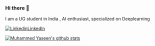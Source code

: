 ### Hi there 👋

I am a UG student in India , AI enthusiast, specialized on Deeplearning

[![Linkedin](https://i.stack.imgur.com/gVE0j.png)LinkedIn](https://www.linkedin.com/in/121yaseen)

<!--
**121yaseen/121yaseen** is a ✨ _special_ ✨ repository because its `README.md` (this file) appears on your GitHub profile.

Here are some ideas to get you started:

- 🔭 I’m currently working on ...
- 🌱 I’m currently learning ...
- 👯 I’m looking to collaborate on ...
- 🤔 I’m looking for help with ...
- 💬 Ask me about ...
- 📫 How to reach me: ...
- 😄 Pronouns: ...
- ⚡ Fun fact: ...
-->
[![Muhammed Yaseen's github stats](https://github-readme-stats.vercel.app/api?username=121yaseen)](https://github.com/121yaseen/github-readme-stats)
